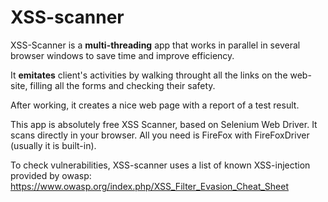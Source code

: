 # XSS-scanner
XSS-Scanner is a **multi-threading** app that works in parallel in several browser windows to save time and improve efficiency.

It **emitates** client's activities by walking throught all the links on the web-site, filling all the forms and checking their safety.

After working, it creates a nice web page with a report of a test result.

This app is absolutely free XSS Scanner, based on Selenium Web Driver. It scans directly in your browser. All you need is FireFox with FireFoxDriver (usually it is built-in). 

To check vulnerabilities, XSS-scanner uses a list of known XSS-injection provided by owasp:
https://www.owasp.org/index.php/XSS_Filter_Evasion_Cheat_Sheet 
